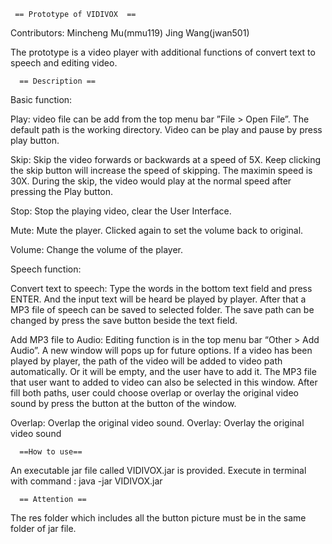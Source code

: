      == Prototype of VIDIVOX  ==
Contributors: Mincheng Mu(mmu119)  Jing Wang(jwan501)

The prototype is a video player with additional functions of convert text to speech and editing video.

      == Description ==
Basic function:

Play: video file can be add from the top menu bar ”File > Open File”. The default path is the working directory. Video can be play and pause by press play button.

Skip: Skip the video forwards or backwards at a speed of 5X. Keep clicking the skip button will increase the speed of skipping. The maximin speed is 30X. During the skip, the video would play at the normal speed after pressing the Play button.

Stop: Stop the playing video, clear the User Interface.

Mute: Mute the player. Clicked again to set the volume back to original.

Volume: Change the volume of the player.



Speech function:

Convert text to speech: Type the words in the bottom text field and press ENTER. And the input text will be heard be played by player. After that a MP3 file of speech can be saved to selected folder. The save path can be changed by press the save button beside the text field.

Add MP3 file to Audio: Editing function is in the top menu bar “Other > Add Audio”. A new window will pops up for future options. If a video has been played by player, the path of the video will be added to video path automatically. Or it will be empty, and the user have to add it. The MP3 file that user want to added to video can also be selected in this window. After fill both paths, user could choose overlap or overlay the original video sound by press the button at the button of the window.

Overlap: Overlap the original video sound.
Overlay: Overlay the original video sound
                               
      ==How to use==
An executable jar file called  VIDIVOX.jar is provided.
Execute in terminal with command : java -jar VIDIVOX.jar

      == Attention ==
The res folder which includes all the button picture must be in the same folder of jar file.
